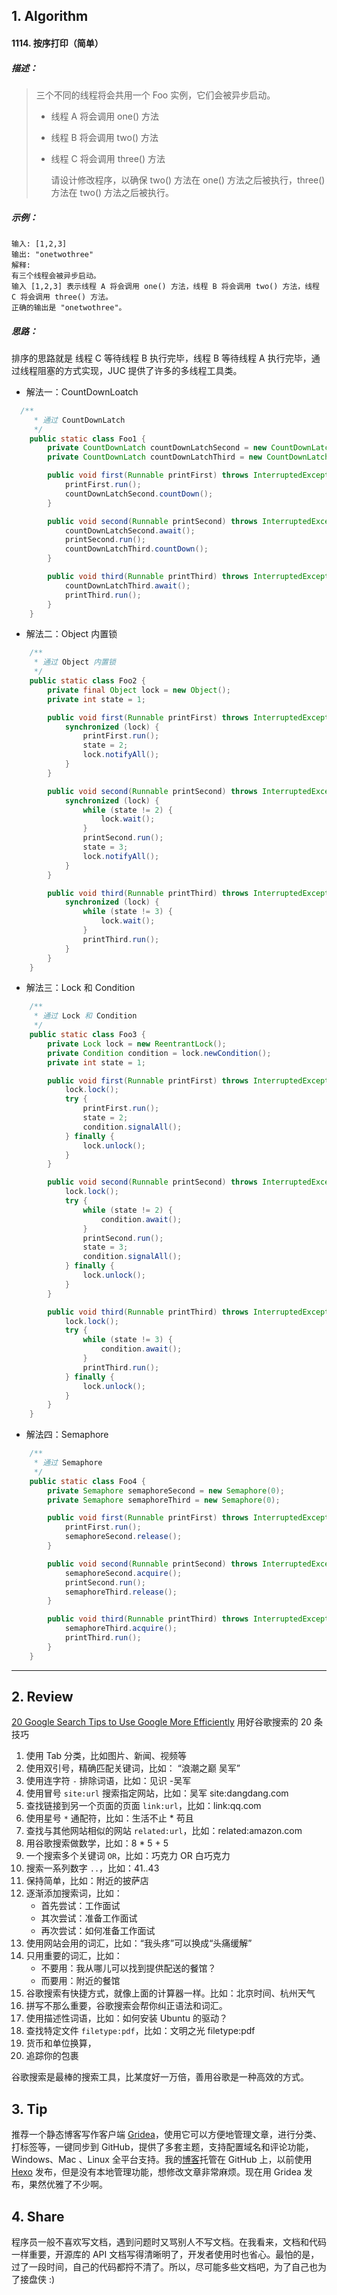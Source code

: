 ## 1. Algorithm

#### 1114. 按序打印（简单）

##### 描述：

> 三个不同的线程将会共用一个 Foo 实例，它们会被异步启动。
>   * 线程 A 将会调用 one() 方法
>
>   * 线程 B 将会调用 two() 方法
>
>   * 线程 C 将会调用 three() 方法
>    
>     请设计修改程序，以确保 two() 方法在 one() 方法之后被执行，three() 方法在 two() 方法之后被执行。

##### 示例：

```
输入: [1,2,3]
输出: "onetwothree"
解释: 
有三个线程会被异步启动。
输入 [1,2,3] 表示线程 A 将会调用 one() 方法，线程 B 将会调用 two() 方法，线程 C 将会调用 three() 方法。
正确的输出是 "onetwothree"。
```

##### 思路：

排序的思路就是 线程 C 等待线程 B 执行完毕，线程 B 等待线程 A 执行完毕，通过线程阻塞的方式实现，JUC 提供了许多的多线程工具类。

- 解法一：CountDownLoatch

```java
  /**
     * 通过 CountDownLatch
     */
    public static class Foo1 {
        private CountDownLatch countDownLatchSecond = new CountDownLatch(1);
        private CountDownLatch countDownLatchThird = new CountDownLatch(1);

        public void first(Runnable printFirst) throws InterruptedException {
            printFirst.run();
            countDownLatchSecond.countDown();
        }

        public void second(Runnable printSecond) throws InterruptedException {
            countDownLatchSecond.await();
            printSecond.run();
            countDownLatchThird.countDown();
        }

        public void third(Runnable printThird) throws InterruptedException {
            countDownLatchThird.await();
            printThird.run();
        }
    }
```
- 解法二：Object 内置锁

```java
    /**
     * 通过 Object 内置锁
     */
    public static class Foo2 {
        private final Object lock = new Object();
        private int state = 1;

        public void first(Runnable printFirst) throws InterruptedException {
            synchronized (lock) {
                printFirst.run();
                state = 2;
                lock.notifyAll();
            }
        }

        public void second(Runnable printSecond) throws InterruptedException {
            synchronized (lock) {
                while (state != 2) {
                    lock.wait();
                }
                printSecond.run();
                state = 3;
                lock.notifyAll();
            }
        }

        public void third(Runnable printThird) throws InterruptedException {
            synchronized (lock) {
                while (state != 3) {
                    lock.wait();
                }
                printThird.run();
            }
        }
    }
```

- 解法三：Lock 和 Condition

```java
    /**
     * 通过 Lock 和 Condition
     */
    public static class Foo3 {
        private Lock lock = new ReentrantLock();
        private Condition condition = lock.newCondition();
        private int state = 1;

        public void first(Runnable printFirst) throws InterruptedException {
            lock.lock();
            try {
                printFirst.run();
                state = 2;
                condition.signalAll();
            } finally {
                lock.unlock();
            }
        }

        public void second(Runnable printSecond) throws InterruptedException {
            lock.lock();
            try {
                while (state != 2) {
                    condition.await();
                }
                printSecond.run();
                state = 3;
                condition.signalAll();
            } finally {
                lock.unlock();
            }
        }

        public void third(Runnable printThird) throws InterruptedException {
            lock.lock();
            try {
                while (state != 3) {
                    condition.await();
                }
                printThird.run();
            } finally {
                lock.unlock();
            }
        }
    }
```

- 解法四：Semaphore

```java
    /**
     * 通过 Semaphore
     */
    public static class Foo4 {
        private Semaphore semaphoreSecond = new Semaphore(0);
        private Semaphore semaphoreThird = new Semaphore(0);

        public void first(Runnable printFirst) throws InterruptedException {
            printFirst.run();
            semaphoreSecond.release();
        }

        public void second(Runnable printSecond) throws InterruptedException {
            semaphoreSecond.acquire();
            printSecond.run();
            semaphoreThird.release();
        }

        public void third(Runnable printThird) throws InterruptedException {
            semaphoreThird.acquire();
            printThird.run();
        }
    }
```

-----

## 2. Review

[20 Google Search Tips to Use Google More Efficiently](https://www.lifehack.org/articles/technology/20-tips-use-google-search-efficiently.html) 用好谷歌搜索的 20 条技巧

1. 使用 Tab 分类，比如图片、新闻、视频等
2. 使用双引号，精确匹配关键词，比如： “浪潮之巅 吴军”
3. 使用连字符 `-` 排除词语，比如：见识 -吴军
4. 使用冒号 `site:url` 搜索指定网站，比如：吴军 site:dangdang.com
5. 查找链接到另一个页面的页面 `link:url`，比如：link:qq.com
6. 使用星号 `*` 通配符，比如：生活不止 * 苟且
7. 查找与其他网站相似的网站 `related:url`，比如：related:amazon.com
8. 用谷歌搜索做数学，比如：8 * 5 + 5
9. 一个搜索多个关键词 `OR`，比如：巧克力 OR 白巧克力
10. 搜索一系列数字 `..`，比如：41..43
11. 保持简单，比如：附近的披萨店
12. 逐渐添加搜索词，比如：
    - 首先尝试：工作面试
    - 其次尝试：准备工作面试
    - 再次尝试：如何准备工作面试
13. 使用网站会用的词汇，比如：“我头疼”可以换成“头痛缓解”
14. 只用重要的词汇，比如：
    - 不要用：我从哪儿可以找到提供配送的餐馆？
    - 而要用：附近的餐馆
15. 谷歌搜索有快捷方式，就像上面的计算器一样。比如：北京时间、杭州天气
16. 拼写不那么重要，谷歌搜索会帮你纠正语法和词汇。
17. 使用描述性词语，比如：如何安装 Ubuntu 的驱动？
18. 查找特定文件 `filetype:pdf`，比如：文明之光 filetype:pdf
19. 货币和单位换算，
20. 追踪你的包裹

谷歌搜索是最棒的搜索工具，比某度好一万倍，善用谷歌是一种高效的方式。

## 3. Tip

推荐一个静态博客写作客户端 [Gridea](https://github.com/getgridea/gridea)，使用它可以方便地管理文章，进行分类、打标签等，一键同步到 GitHub，提供了多套主题，支持配置域名和评论功能，Windows、Mac 、Linux 全平台支持。我的[博客](https://isuperqiang.cn/)托管在 GitHub 上，以前使用 [Hexo](https://hexo.io/zh-cn/) 发布，但是没有本地管理功能，想修改文章非常麻烦。现在用 Gridea 发布，果然优雅了不少啊。

## 4. Share

程序员一般不喜欢写文档，遇到问题时又骂别人不写文档。在我看来，文档和代码一样重要，开源库的 API 文档写得清晰明了，开发者使用时也省心。最怕的是，过了一段时间，自己的代码都捋不清了。所以，尽可能多些文档吧，为了自己也为了接盘侠 :)
